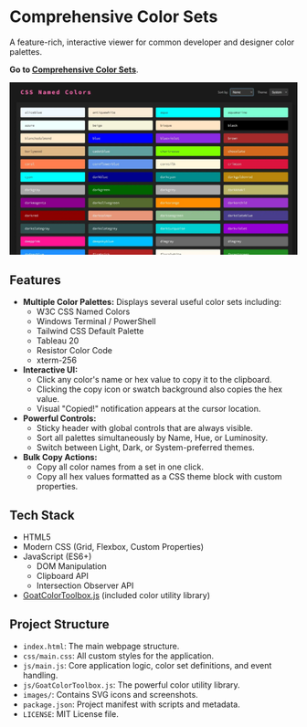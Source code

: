 # Comprehensive Color Sets

A feature-rich, interactive viewer for common developer and designer color palettes.

**Go to [Comprehensive Color Sets](https://dcog989.github.io/CSS-Named-Colors/)**.

![Comprehensive Color Sets Screenshot](images/screen-1.webp)

## Features

- **Multiple Color Palettes:** Displays several useful color sets including:
  - W3C CSS Named Colors
  - Windows Terminal / PowerShell
  - Tailwind CSS Default Palette
  - Tableau 20
  - Resistor Color Code
  - xterm-256
- **Interactive UI:**
  - Click any color's name or hex value to copy it to the clipboard.
  - Clicking the copy icon or swatch background also copies the hex value.
  - Visual "Copied!" notification appears at the cursor location.
- **Powerful Controls:**
  - Sticky header with global controls that are always visible.
  - Sort all palettes simultaneously by Name, Hue, or Luminosity.
  - Switch between Light, Dark, or System-preferred themes.
- **Bulk Copy Actions:**
  - Copy all color names from a set in one click.
  - Copy all hex values formatted as a CSS theme block with custom properties.

## Tech Stack

- HTML5
- Modern CSS (Grid, Flexbox, Custom Properties)
- JavaScript (ES6+)
  - DOM Manipulation
  - Clipboard API
  - Intersection Observer API
- [GoatColorToolbox.js](js/GoatColorToolbox.js) (included color utility library)

## Project Structure

- `index.html`: The main webpage structure.
- `css/main.css`: All custom styles for the application.
- `js/main.js`: Core application logic, color set definitions, and event handling.
- `js/GoatColorToolbox.js`: The powerful color utility library.
- `images/`: Contains SVG icons and screenshots.
- `package.json`: Project manifest with scripts and metadata.
- `LICENSE`: MIT License file.
